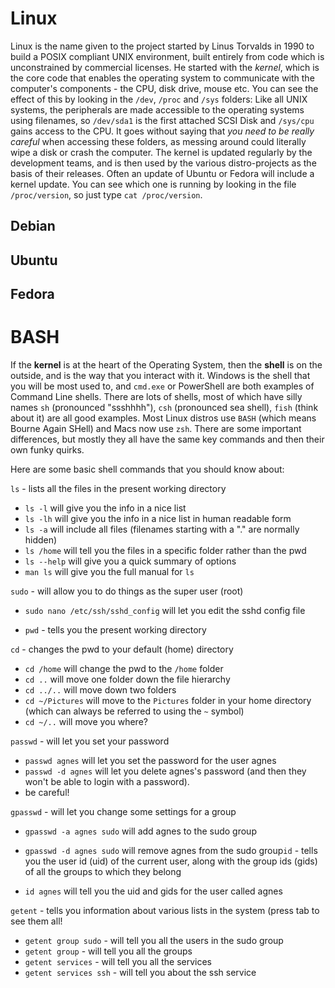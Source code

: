 # Linux

Linux is the name given to the project started by Linus Torvalds in 1990 to build a POSIX compliant UNIX environment, built entirely from code which is unconstrained by commercial licenses. He started with the *kernel*, which is the core code that enables the operating system to communicate with the computer's components - the CPU, disk drive, mouse etc. You can see the effect of this by looking in the ```/dev```, ```/proc``` and ```/sys``` folders: Like all UNIX systems, the peripherals are made accessible to the operating systems using filenames, so ```/dev/sda1``` is the first attached SCSI Disk and ```/sys/cpu``` gains access to the CPU. It goes without saying that *you need to be really careful* when accessing these folders, as messing around could literally wipe a disk or crash the computer. The kernel is updated regularly by the development teams, and is then used by the various distro-projects as the basis of their releases. Often an update of Ubuntu or Fedora will include a kernel update. You can see which one is running by looking in the file ```/proc/version```, so just type ```cat /proc/version```.

## Debian



## Ubuntu

## Fedora

# BASH

If the **kernel** is at the heart of the Operating System, then the **shell** is on the outside, and is the way that you interact with it. Windows is the shell that you will be most used to, and ```cmd.exe``` or PowerShell are both examples of Command Line shells. There are lots of shells, most of which have silly names ```sh``` (pronounced "ssshhhh"), ```csh``` (pronounced sea shell), ```fish``` (think about it) are all good examples. Most Linux distros use ```BASH``` (which means Bourne Again SHell) and Macs now use ```zsh```. There are some important differences, but mostly they all have the same key commands and then their own funky quirks.

Here are some basic shell commands that you should know about:


```ls``` - lists all the files in the present working directory

- ``ls -l`` will give you the info in a nice list
- ```ls -lh``` will give you the info in a nice list in human readable form
- ```ls -a``` will include all files (filenames starting with a "." are normally hidden)
- ```ls /home``` will tell you the files in a specific folder rather than the pwd
- ```ls --help``` will give you a quick summary of options
- ```man ls``` will give you the full manual for ```ls```

```sudo``` - will allow you to do things as the super user (root)
- ```sudo nano /etc/ssh/sshd_config``` will let you edit the sshd config file

- ```pwd``` - tells you the present working directory

```cd``` - changes the pwd to your default (home) directory

- ```cd /home``` will change the pwd to the ```/home``` folder
- ```cd ..``` will move one folder down the file hierarchy
- ```cd ../..``` will move down two folders
- ```cd ~/Pictures``` will move to the ```Pictures``` folder in your home directory (which can always be referred to using the ```~``` symbol)
- ```cd ~/..``` will move you where?

```passwd``` - will let you set your password
- ```passwd agnes``` will let you set the password for the user agnes
- ```passwd -d agnes``` will let you delete agnes's password (and then they won't be able to login with a password).
- be careful!

```gpasswd``` - will let you change some settings for a group
- ```gpasswd -a agnes sudo``` will add agnes to the sudo group
- ```gpasswd -d agnes sudo``` will remove agnes from the sudo group```id``` - tells you the user id (uid) of the current user, along with the group ids (gids) of all the groups to which they belong

- ```id agnes``` will tell you the uid and gids for the user called agnes

```getent``` - tells you information about various lists in the system (press tab to see them all!
- ```getent group sudo``` - will tell you all the users in the sudo group
- ```getent group``` - will tell you all the groups
- ```getent services``` - will tell you all the services
- ```getent services ssh``` - will tell you about the ssh service

